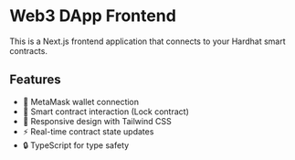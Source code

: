 # Web3 DApp Frontend

This is a Next.js frontend application that connects to your Hardhat smart contracts.

## Features

- 🦊 MetaMask wallet connection
- 🔗 Smart contract interaction (Lock contract)
- 📱 Responsive design with Tailwind CSS
- ⚡ Real-time contract state updates
- 🔒 TypeScript for type safety
